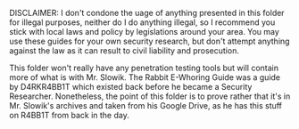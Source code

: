 DISCLAIMER: I don't condone the uage of anything presented in this folder for illegal purposes, neither do I do anything illegal, so I recommend you stick with local laws and policy by legislations around your area. You may use these guides for your own security research, but don't attempt anything against the law as it can result to civil liability and prosecution.

This folder won't really have any penetration testing tools but will contain more of what is with Mr. Slowik. The Rabbit E-Whoring Guide was a guide by D4RKR4BB1T which existed back before he became a Security Researcher. Nonetheless, the point of this folder is to prove rather that it's in Mr. Slowik's archives and taken from his Google Drive, as he has this stuff on R4BB1T from back in the day.
